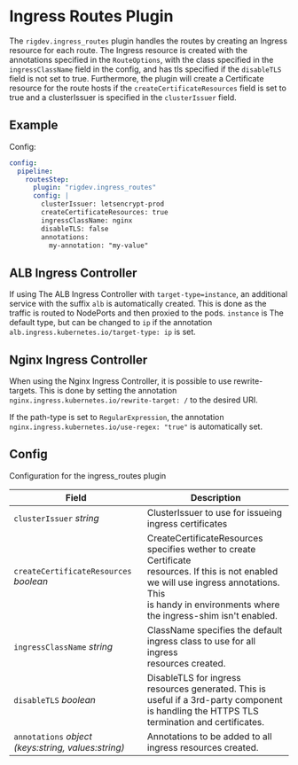 # Ingress Routes Plugin

The `rigdev.ingress_routes` plugin handles the routes by creating an Ingress resource for each route. The Ingress resource is created with the annotations specified in the `RouteOptions`, with the class specified in the `ingressClassName` field in the config, and has tls specified if the `disableTLS` field is not set to true. Furthermore, the plugin will create a Certificate resource for the route hosts if the `createCertificateResources` field is set to true and a clusterIssuer is specified in the `clusterIssuer` field.

## Example
Config:
```yaml title="Helm values - Operator"
config:
  pipeline:
    routesStep:
      plugin: "rigdev.ingress_routes"
      config: |
        clusterIssuer: letsencrypt-prod
        createCertificateResources: true
        ingressClassName: nginx
        disableTLS: false
        annotations:
          my-annotation: "my-value"
```

## ALB Ingress Controller
If using The ALB Ingress Controller with `target-type=instance`, an additional service with the suffix `alb` is automatically created. This is done as the traffic is routed to NodePorts and then proxied to the pods. `instance` is The default type, but can be changed to `ip` if the annotation `alb.ingress.kubernetes.io/target-type: ip` is set.

## Nginx Ingress Controller
When using the Nginx Ingress Controller, it is possible to use rewrite-targets. This is done by setting the annotation `nginx.ingress.kubernetes.io/rewrite-target: /` to the desired URI.

If the path-type is set to `RegularExpression`, the annotation `nginx.ingress.kubernetes.io/use-regex: "true"` is automatically set.

## Config



Configuration for the ingress_routes plugin

| Field | Description |
| --- | --- |
| `clusterIssuer` _string_ | ClusterIssuer to use for issueing ingress certificates |
| `createCertificateResources` _boolean_ | CreateCertificateResources specifies wether to create Certificate<br />resources. If this is not enabled we will use ingress annotations. This<br />is handy in environments where the ingress-shim isn't enabled. |
| `ingressClassName` _string_ | ClassName specifies the default ingress class to use for all ingress<br />resources created. |
| `disableTLS` _boolean_ | DisableTLS for ingress resources generated. This is useful if a 3rd-party component<br />is handling the HTTPS TLS termination and certificates. |
| `annotations` _object (keys:string, values:string)_ | Annotations to be added to all ingress resources created. |



